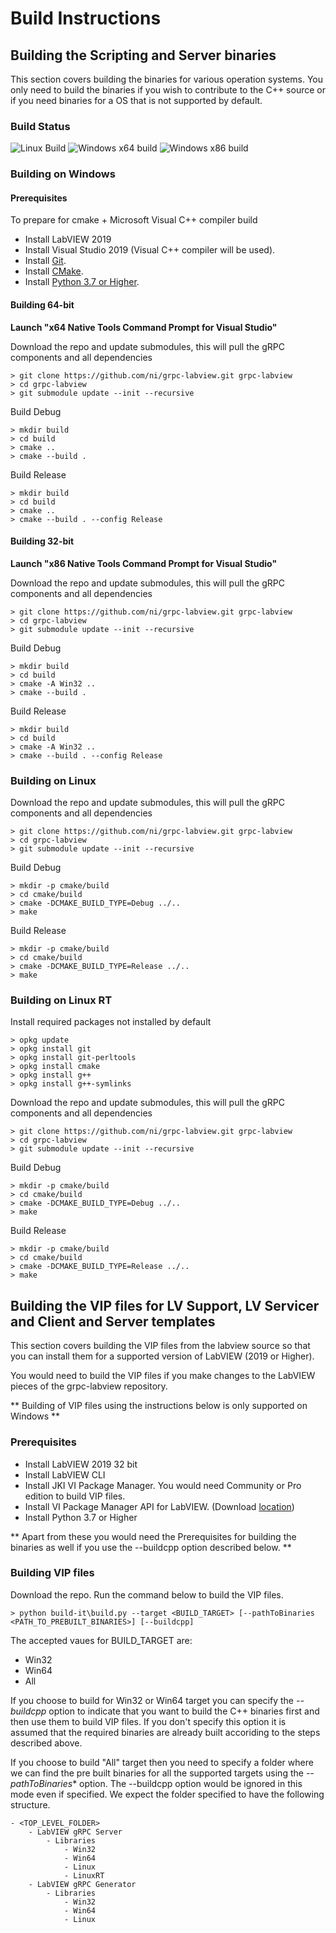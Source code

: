 # Build Instructions

## Building the Scripting and Server binaries

This section covers building the binaries for various operation systems.
You only need to build the binaries if you wish to contribute to the C++ source or if you need binaries for a OS that is not supported by default.

### Build Status
![Linux Build](https://github.com/ni/grpc-labview/workflows/Linux%20Build/badge.svg)
![Windows x64 build](https://github.com/ni/grpc-labview/workflows/Windows%20x64%20build/badge.svg)
![Windows x86 build](https://github.com/ni/grpc-labview/workflows/Windows%20x86%20build/badge.svg)

### Building on Windows

#### Prerequisites
To prepare for cmake + Microsoft Visual C++ compiler build
- Install LabVIEW 2019
- Install Visual Studio 2019 (Visual C++ compiler will be used).
- Install [Git](https://git-scm.com/).
- Install [CMake](https://cmake.org/download/).
- Install [Python 3.7 or Higher](https://www.python.org/downloads/).


#### Building 64-bit

**Launch "x64 Native Tools Command Prompt for Visual Studio"**

Download the repo and update submodules, this will pull the gRPC components and all dependencies

```
> git clone https://github.com/ni/grpc-labview.git grpc-labview
> cd grpc-labview
> git submodule update --init --recursive
```

Build Debug
```
> mkdir build
> cd build
> cmake ..
> cmake --build .
```

Build Release
```
> mkdir build
> cd build
> cmake ..
> cmake --build . --config Release
```
#### Building 32-bit

**Launch "x86 Native Tools Command Prompt for Visual Studio"**

Download the repo and update submodules, this will pull the gRPC components and all dependencies

```
> git clone https://github.com/ni/grpc-labview.git grpc-labview
> cd grpc-labview
> git submodule update --init --recursive
```

Build Debug
```
> mkdir build
> cd build
> cmake -A Win32 ..
> cmake --build .
```

Build Release
```
> mkdir build
> cd build
> cmake -A Win32 ..
> cmake --build . --config Release
```

### Building on Linux

Download the repo and update submodules, this will pull the gRPC components and all dependencies

```
> git clone https://github.com/ni/grpc-labview.git grpc-labview
> cd grpc-labview
> git submodule update --init --recursive
```

Build Debug

```
> mkdir -p cmake/build
> cd cmake/build
> cmake -DCMAKE_BUILD_TYPE=Debug ../..
> make
```

Build Release

```
> mkdir -p cmake/build
> cd cmake/build
> cmake -DCMAKE_BUILD_TYPE=Release ../..
> make
```

### Building on Linux RT

Install required packages not installed by default

```
> opkg update
> opkg install git
> opkg install git-perltools
> opkg install cmake
> opkg install g++
> opkg install g++-symlinks
```

Download the repo and update submodules, this will pull the gRPC components and all dependencies

```
> git clone https://github.com/ni/grpc-labview.git grpc-labview
> cd grpc-labview
> git submodule update --init --recursive
```

Build Debug

```
> mkdir -p cmake/build
> cd cmake/build
> cmake -DCMAKE_BUILD_TYPE=Debug ../..
> make
```

Build Release

```
> mkdir -p cmake/build
> cd cmake/build
> cmake -DCMAKE_BUILD_TYPE=Release ../..
> make
```

## Building the VIP files for LV Support, LV Servicer and Client and Server templates

This section covers building the VIP files from the labview source so that you can install them for a supported version of LabVIEW (2019 or Higher).

You would need to build the VIP files if you make changes to the LabVIEW pieces of the grpc-labview repository.

** Building of VIP files using the instructions below is only supported on Windows **

### Prerequisites

- Install LabVIEW 2019 32 bit
- Install LabVIEW CLI
- Install JKI VI Package Manager. You would need Community or Pro edition to build VIP files.
- Install VI Package Manager API for LabVIEW. (Download [location](https://www.ni.com/en-in/support/downloads/tools-network/download.vi-package-manager-api.html#374501))
- Install Python 3.7 or Higher

** Apart from these you would need the Prerequisites for building the binaries as well if you use the --buildcpp option described below. **

### Building VIP files

Download the repo. Run the command below to build the VIP files.

```
> python build-it\build.py --target <BUILD_TARGET> [--pathToBinaries <PATH_TO_PREBUILT_BINARIES>] [--buildcpp]
```

The accepted vaues for BUILD_TARGET are:
- Win32
- Win64
- All

If you choose to build for Win32 or Win64 target you can specify the *--buildcpp* option to indicate that you want to build the C++ binaries first and then use them to build VIP files. If you don't specify this option it is assumed that the required binaries are already built accoriding to the steps described above.

If you choose to build "All" target then you need to specify a folder where we can find the pre built binaries for all the supported targets using the *--pathToBinaries** option. The --buildcpp option would be ignored in this mode even if specified.  We expect the folder specified to have the following structure.

```
- <TOP_LEVEL_FOLDER>
    - LabVIEW gRPC Server
        - Libraries
            - Win32
            - Win64
            - Linux
            - LinuxRT
    - LabVIEW gRPC Generator
        - Libraries
            - Win32
            - Win64
            - Linux
```
